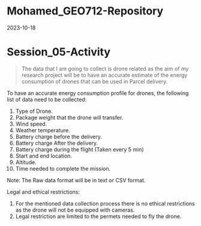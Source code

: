 Mohamed_GEO712-Repository
================
2023-10-18

# Session_05-Activity

> The data that I am going to collect is drone related as the aim of my
> research project will be to have an accurate estimate of the energy
> consumption of drones that can be used in Parcel delivery.

To have an accurate energy consumption profile for drones, the following
list of data need to be collected:

1.  Type of Drone.
2.  Package weight that the drone will transfer.
3.  Wind speed.
4.  Weather temperature.
5.  Battery charge before the delivery.
6.  Battery charge After the delivery.
7.  Battery charge during the flight (Taken every 5 min)
8.  Start and end location.
9.  Altitude.
10. Time needed to complete the mission.

Note: The Raw data format will be in text or CSV format.

Legal and ethical restrictions:

1.  For the mentioned data collection process there is no ethical
    restrictions as the drone will not be equipped with cameras.
2.  Legal restriction are limited to the permets needed to fly the
    drone.
